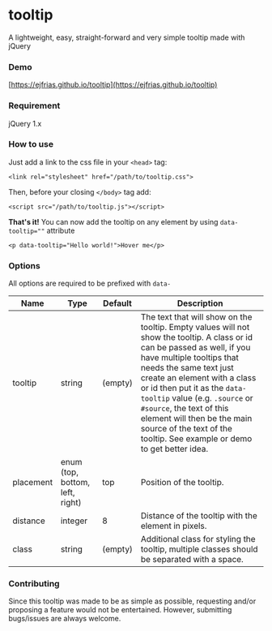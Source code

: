 # tooltip
A lightweight, easy, straight-forward and very simple tooltip made with jQuery


### Demo
[https://ejfrias.github.io/tooltip](https://ejfrias.github.io/tooltip)


### Requirement
jQuery 1.x


### How to use
Just add a link to the css file in your `<head>` tag:
```
<link rel="stylesheet" href="/path/to/tooltip.css">
```

Then, before your closing `</body>` tag add:
```
<script src="/path/to/tooltip.js"></script>
```

**That's it!** You can now add the tooltip on any element by using `data-tooltip=""` attribute
```
<p data-tooltip="Hello world!">Hover me</p>
```


### Options
All options are required to be prefixed with `data-`

Name | Type | Default | Description
---- | ---- | ------- | -----------
tooltip | string | (empty) | The text that will show on the tooltip. Empty values will not show the tooltip. A class or id can be passed as well, if you have multiple tooltips that needs the same text just create an element with a class or id then put it as the `data-tooltip` value (e.g. `.source` or `#source`, the text of this element will then be the main source of the text of the tooltip. See example or demo to get better idea.
placement | enum (top, bottom, left, right) | top | Position of the tooltip.
distance | integer | 8 | Distance of the tooltip with the element in pixels.
class | string | (empty) | Additional class for styling the tooltip, multiple classes should be separated with a space.


### Contributing
Since this tooltip was made to be as simple as possible, requesting and/or proposing a feature would not be entertained. However, submitting bugs/issues are always welcome.